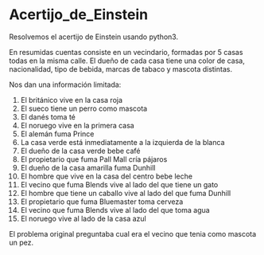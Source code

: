 # Acertijo_de_Einstein
Resolvemos el acertijo de Einstein usando python3.

En resumidas cuentas consiste en un vecindario, formadas por 5 casas todas en la misma calle.
El dueño de cada casa tiene una color de casa, nacionalidad, tipo de bebida, marcas de tabaco y mascota distintas.

Nos dan una información limitada:
  1. El británico vive en la casa roja
  2. El sueco tiene un perro como mascota
  3. El danés toma té
  4. El noruego vive en la primera casa
  5. El alemán fuma Prince
  6. La casa verde está inmediatamente a la izquierda de la blanca
  7. El dueño de la casa verde bebe café
  8. El propietario que fuma Pall Mall cría pájaros
  9. El dueño de la casa amarilla fuma Dunhill
  10. El hombre que vive en la casa del centro bebe leche
  11. El vecino que fuma Blends vive al lado del que tiene un gato
  12. El hombre que tiene un caballo vive al lado del que fuma Dunhill
  13. El propietario que fuma Bluemaster toma cerveza
  14. El vecino que fuma Blends vive al lado del que toma agua
  15. El noruego vive al lado de la casa azul
  
El problema original preguntaba cual era el vecino que tenia como mascota un pez.
